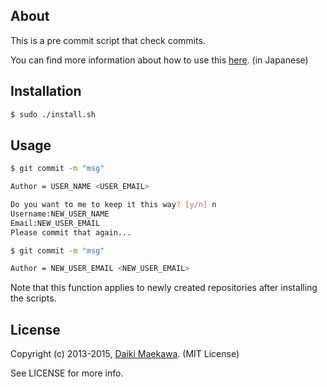 ## About

This is a pre commit script that check commits.

You can find more information about how to use this [here](http://qiita.com/DaikiMaekawa). (in Japanese)

## Installation

```sh
$ sudo ./install.sh
```

## Usage

```bash
$ git commit -m "msg"

Author = USER_NAME <USER_EMAIL>
```

```bash
Do you want to me to keep it this way? [y/n] n
Username:NEW_USER_NAME
Email:NEW_USER_EMAIL
Please commit that again...
```

```bash
$ git commit -m "msg"

Author = NEW_USER_EMAIL <NEW_USER_EMAIL>
```

Note that this function applies to newly created repositories after installing the scripts.

## License

Copyright (c) 2013-2015, [Daiki Maekawa](http://daikimaekawa.strikingly.com/). (MIT License)

See LICENSE for more info.

